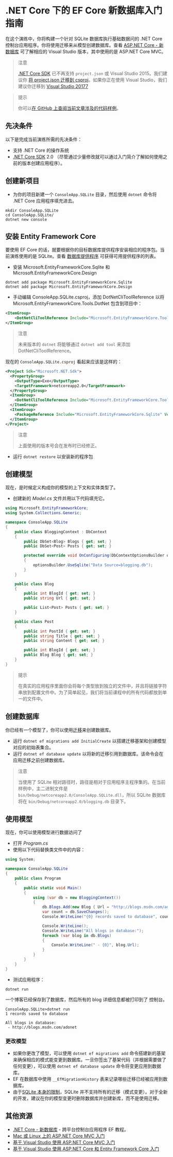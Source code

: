 # .NET Core 下的 EF Core 新数据库入门指南

在这个演练中，你将构建一个针对 SQLite 数据库执行基础数据问的 .NET Core 控制台应用程序。你将使用迁移来从模型创建数据库。查看 [ASP.NET Core - 新数据库](../E、ASP.NETCore/A、ASP.NETCore.md) 可了解相应的 Visual Studio 版本，其中使用的是 ASP.NET Core MVC。

> 注意
>
> [.NET Core SDK](https://www.microsoft.com/net/download/core) 已不再支持 `project.json` 或 Visual Studio 2015。我们建议你 [将 project.json 迁移到 csproj](https://docs.microsoft.com/dotnet/articles/core/migration/)。如果你正在使用 Visual Studio，我们建议你迁移到 [Visual Studio 20177](https://www.visualstudio.com/downloads/)

> 提示
> 
> 你可以[在 GitHub 上查阅当前文章涉及的代码样例](https://github.com/aspnet/EntityFramework.Docs/tree/master/samples/core/GetStarted/NetCore/ConsoleApp.SQLite)。

## 先决条件

以下是完成当前演练所需的先决条件：

* 支持 .NET Core 的操作系统
* [.NET Core SDK](https://www.microsoft.com/net/core) 2.0 （尽管通过少量修改就可以通过入门简介了解如何使用之前的版本创建应用程序）。

## 创建新项目

* 为你的项目新建一个 `ConsoleApp.SQLite` 目录，然后使用 `dotnet` 命令将 .NET Core 应用程序填充进去。

```console
mkdir ConsoleApp.SQLite
cd ConsoleApp.SQLite/
dotnet new console
```

## 安装 Entity Framework Core

要使用 EF Core 的话，就要根据你的目标数据库提供程序安装相应的程序包。当前演练使用的是 SQLite。查看 [数据库提供程序](../../7、数据库提供程序/A、数据库提供程序.md) 可获得可用提供程序的列表。

* 安装  Microsoft.EntityFrameworkCore.Sqlite 和 Microsoft.EntityFrameworkCore.Design

```console
dotnet add package Microsoft.EntityFrameworkCore.Sqlite
dotnet add package Microsoft.EntityFrameworkCore.Design
```

* 手动编辑 ConsoleApp.SQLite.csproj，添加 DotNetCliToolReference 以将Microsoft.EntityFrameworkCore.Tools.DotNet 包含到项目中：

```XML
<ItemGroup>
    <DotNetCliToolReference Include="Microsoft.EntityFrameworkCore.Tools.DotNet" Version="2.0.0" />
</ItemGroup>
```

> 注意
>
> 未来版本的 `dotnet` 将能够通过 `dotnet add tool` 来添加 DotNetCliToolReference。

现在的 `ConsoleApp.SQLite.csproj` 看起来应该是这样的：

```xml
<Project Sdk="Microsoft.NET.Sdk">
  <PropertyGroup>
    <OutputType>Exe</OutputType>
    <TargetFramework>netcoreapp2.0</TargetFramework>
  </PropertyGroup>
  <ItemGroup>
    <DotNetCliToolReference Include="Microsoft.EntityFrameworkCore.Tools.DotNet" Version="2.0.0" />
  </ItemGroup>
  <ItemGroup>
    <PackageReference Include="Microsoft.EntityFrameworkCore.Sqlite" Version="2.0.0" />
  </ItemGroup>
</Project>
```

> 注意
>
> 上面使用的版本号会在发布时已经修正。

* 运行 `dotnet restore` 以安装新的程序包

## 创建模型

现在，是时候定义构成你的模型的上下文和实体类型了。

* 创建新的 _Model.cs_ 文件并用以下代码填充它。

```C#
using Microsoft.EntityFrameworkCore;
using System.Collections.Generic;

namespace ConsoleApp.SQLite
{
    public class BloggingContext : DbContext
    {
        public DbSet<Blog> Blogs { get; set; }
        public DbSet<Post> Posts { get; set; }

        protected override void OnConfiguring(DbContextOptionsBuilder optionsBuilder)
        {
            optionsBuilder.UseSqlite("Data Source=blogging.db");
        }
    }

    public class Blog
    {
        public int BlogId { get; set; }
        public string Url { get; set; }

        public List<Post> Posts { get; set; }
    }

    public class Post
    {
        public int PostId { get; set; }
        public string Title { get; set; }
        public string Content { get; set; }

        public int BlogId { get; set; }
        public Blog Blog { get; set; }
    }
}
```

> 提示
>
> 在真实的应用程序里面你会将每个类型放到独立的文件中，并且将链接字符串放到配置文件中。为了简单起见，我们将当前课程中的所有代码都放到单一的文件中。

## 创建数据库

你已经有一个模型了，你可以使用[迁移](https://docs.microsoft.com/aspnet/core/data/ef-mvc/migrations#introduction-to-migrations)来创建数据库。

* 运行 `dotnet ef migrations add InitialCreate` 以搭建迁移基架和创建模型对应的初始表集合。
* 运行 `dotnet ef database update`  以将新的迁移引用到数据库。该命令会在应用迁移之前创建数据库。

> 注意
>
> 当使用了 SQLite 相对路径时，路径是相对于应用程序主程序集的。在当前样例中，主二进制文件是 `bin/Debug/netcoreapp2.0/ConsoleApp.SQLite.dll`，所以 SQLite 数据库将在 `bin/Debug/netcoreapp2.0/blogging.db` 目录下。

## 使用模型

现在，你可以使用模型进行数据访问了

* 打开 _Program.cs_
* 使用以下代码替换类文件中的内容：

```C#
using System;

namespace ConsoleApp.SQLite
{
    public class Program
    {
        public static void Main()
        {
            using (var db = new BloggingContext())
            {
                db.Blogs.Add(new Blog { Url = "http://blogs.msdn.com/adonet" });
                var count = db.SaveChanges();
                Console.WriteLine("{0} records saved to database", count);

                Console.WriteLine();
                Console.WriteLine("All blogs in database:");
                foreach (var blog in db.Blogs)
                {
                    Console.WriteLine(" - {0}", blog.Url);
                }
            }
        }
    }
}
```

* 测试应用程序：

`dotnet run`

一个博客已经保存到了数据库，然后所有的 blog 详细信息都被打印到了 控制台。

```console
ConsoleApp.SQLite>dotnet run
1 records saved to database

All blogs in database:
 - http://blogs.msdn.com/adonet
```

### 更改模型

* 如果你更改了模型，可以使用 `dotnet ef migrations add` 命令搭建新的基架来确保相应的模式能变更到数据库。一旦你签出了基架代码（并根据需要做了任何变更），可以使用 `dotnet ef database update` 命令将变更应用到数据库。
* EF 在数据库中使用 `__EfMigrationHistory` 表来记录哪些迁移已经被应用到数据库。
* 由于[SQLite 本身的限制](https://docs.microsoft.com/zh-cn/ef/core/providers/sqlite/limitations)，SQLite 并不支持所有的迁移（模式变更）。对于全新的开发，建议在你的模型变更时删除数据库并创建新库，而不是使用迁移。

## 其他资源

* [.NET Core - 新数据库](./B、新数据库.md)  - 跨平台控制台应用程序 EF 教程。
* [Mac 或 Linux 上的 ASP.NET Core MVC 入门](https://docs.microsoft.com/zh-cn/aspnet/core/tutorials/first-mvc-app-xplat/index)
* [基于 Visual Studio 使用  ASP.NET Core MVC 入门](https://docs.microsoft.com/zh-cn/aspnet/core/tutorials/first-mvc-app/index)
* [基于 Visual Studio 使用 ASP.NET Core 和 Entity Framework Core 入门](https://docs.microsoft.com/zh-cn/aspnet/core/data/ef-mvc/index)